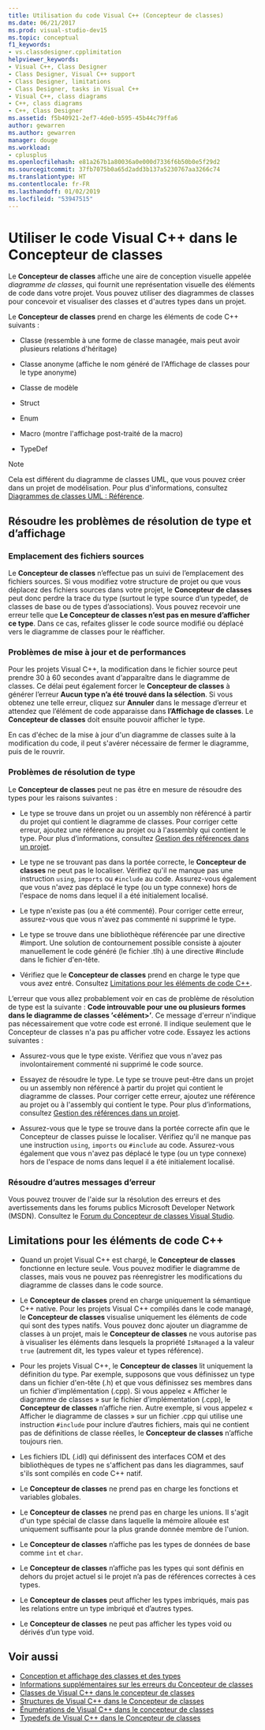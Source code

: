 ```yaml
---
title: Utilisation du code Visual C++ (Concepteur de classes)
ms.date: 06/21/2017
ms.prod: visual-studio-dev15
ms.topic: conceptual
f1_keywords:
- vs.classdesigner.cpplimitation
helpviewer_keywords:
- Visual C++, Class Designer
- Class Designer, Visual C++ support
- Class Designer, limitations
- Class Designer, tasks in Visual C++
- Visual C++, class diagrams
- C++, class diagrams
- C++, Class Designer
ms.assetid: f5b40921-2ef7-4de0-b595-45b44c79ffa6
author: gewarren
ms.author: gewarren
manager: douge
ms.workload:
- cplusplus
ms.openlocfilehash: e81a267b1a80036a0e000d7336f6b50b0e5f29d2
ms.sourcegitcommit: 37fb7075b0a65d2add3b137a5230767aa3266c74
ms.translationtype: HT
ms.contentlocale: fr-FR
ms.lasthandoff: 01/02/2019
ms.locfileid: "53947515"
---
```

# <a name="work-with-visual-c-code-in-class-designer"></a>Utiliser le code Visual C++ dans le Concepteur de classes

Le **Concepteur de classes** affiche une aire de conception visuelle appelée *diagramme de classes*, qui fournit une représentation visuelle des éléments de code dans votre projet. Vous pouvez utiliser des diagrammes de classes pour concevoir et visualiser des classes et d'autres types dans un projet.

Le **Concepteur de classes** prend en charge les éléments de code C++ suivants :

- Classe (ressemble à une forme de classe managée, mais peut avoir plusieurs relations d'héritage)

- Classe anonyme (affiche le nom généré de l'Affichage de classes pour le type anonyme)

- Classe de modèle

- Struct

- Enum

- Macro (montre l'affichage post-traité de la macro)

- TypeDef

> [!NOTE]
> Cela est différent du diagramme de classes UML, que vous pouvez créer dans un projet de modélisation. Pour plus d'informations, consultez [Diagrammes de classes UML : Référence](../../modeling/create-uml-modeling-projects-and-diagrams.md).

## <a name="troubleshoot-type-resolution-and-display-issues"></a>Résoudre les problèmes de résolution de type et d’affichage

### <a name="location-of-source-files"></a>Emplacement des fichiers sources

Le **Concepteur de classes** n’effectue pas un suivi de l’emplacement des fichiers sources. Si vous modifiez votre structure de projet ou que vous déplacez des fichiers sources dans votre projet, le **Concepteur de classes** peut donc perdre la trace du type (surtout le type source d’un typedef, de classes de base ou de types d’associations). Vous pouvez recevoir une erreur telle que **Le Concepteur de classes n’est pas en mesure d’afficher ce type**. Dans ce cas, refaites glisser le code source modifié ou déplacé vers le diagramme de classes pour le réafficher.

### <a name="update-and-performance-issues"></a>Problèmes de mise à jour et de performances

Pour les projets Visual C++, la modification dans le fichier source peut prendre 30 à 60 secondes avant d'apparaître dans le diagramme de classes. Ce délai peut également forcer le **Concepteur de classes** à générer l’erreur **Aucun type n’a été trouvé dans la sélection**. Si vous obtenez une telle erreur, cliquez sur **Annuler** dans le message d’erreur et attendez que l’élément de code apparaisse dans **l’Affichage de classes**. Le **Concepteur de classes** doit ensuite pouvoir afficher le type.

En cas d'échec de la mise à jour d'un diagramme de classes suite à la modification du code, il peut s'avérer nécessaire de fermer le diagramme, puis de le rouvrir.

### <a name="type-resolution-issues"></a>Problèmes de résolution de type

Le **Concepteur de classes** peut ne pas être en mesure de résoudre des types pour les raisons suivantes :

- Le type se trouve dans un projet ou un assembly non référencé à partir du projet qui contient le diagramme de classes. Pour corriger cette erreur, ajoutez une référence au projet ou à l'assembly qui contient le type. Pour plus d’informations, consultez [Gestion des références dans un projet](../managing-references-in-a-project.md).

- Le type ne se trouvant pas dans la portée correcte, le **Concepteur de classes** ne peut pas le localiser. Vérifiez qu'il ne manque pas une instruction `using`, `imports` ou `#include` au code. Assurez-vous également que vous n'avez pas déplacé le type (ou un type connexe) hors de l'espace de noms dans lequel il a été initialement localisé.

- Le type n'existe pas (ou a été commenté). Pour corriger cette erreur, assurez-vous que vous n'avez pas commenté ni supprimé le type.

- Le type se trouve dans une bibliothèque référencée par une directive #import. Une solution de contournement possible consiste à ajouter manuellement le code généré (le fichier .tlh) à une directive #include dans le fichier d'en-tête.

- Vérifiez que le **Concepteur de classes** prend en charge le type que vous avez entré. Consultez [Limitations pour les éléments de code C++](#limitations-for-c-code-elements).

L’erreur que vous allez probablement voir en cas de problème de résolution de type est la suivante : **Code introuvable pour une ou plusieurs formes dans le diagramme de classes ’\<élément>’**. Ce message d'erreur n'indique pas nécessairement que votre code est erroné. Il indique seulement que le Concepteur de classes n'a pas pu afficher votre code. Essayez les actions suivantes :

- Assurez-vous que le type existe. Vérifiez que vous n'avez pas involontairement commenté ni supprimé le code source.

- Essayez de résoudre le type. Le type se trouve peut-être dans un projet ou un assembly non référencé à partir du projet qui contient le diagramme de classes. Pour corriger cette erreur, ajoutez une référence au projet ou à l'assembly qui contient le type. Pour plus d’informations, consultez [Gestion des références dans un projet](../managing-references-in-a-project.md).

- Assurez-vous que le type se trouve dans la portée correcte afin que le Concepteur de classes puisse le localiser. Vérifiez qu'il ne manque pas une instruction `using`, `imports` ou `#include` au code. Assurez-vous également que vous n'avez pas déplacé le type (ou un type connexe) hors de l'espace de noms dans lequel il a été initialement localisé.

### <a name="troubleshoot-other-error-messages"></a>Résoudre d’autres messages d’erreur

Vous pouvez trouver de l'aide sur la résolution des erreurs et des avertissements dans les forums publics Microsoft Developer Network (MSDN). Consultez le [Forum du Concepteur de classes Visual Studio](http://go.microsoft.com/fwlink/?linkid=160754).

## <a name="limitations-for-c-code-elements"></a>Limitations pour les éléments de code C++

- Quand un projet Visual C++ est chargé, le **Concepteur de classes** fonctionne en lecture seule. Vous pouvez modifier le diagramme de classes, mais vous ne pouvez pas réenregistrer les modifications du diagramme de classes dans le code source.

- Le **Concepteur de classes** prend en charge uniquement la sémantique C++ native. Pour les projets Visual C++ compilés dans le code managé, le **Concepteur de classes** visualise uniquement les éléments de code qui sont des types natifs. Vous pouvez donc ajouter un diagramme de classes à un projet, mais le **Concepteur de classes** ne vous autorise pas à visualiser les éléments dans lesquels la propriété `IsManaged` a la valeur `true` (autrement dit, les types valeur et types référence).

- Pour les projets Visual C++, le **Concepteur de classes** lit uniquement la définition du type. Par exemple, supposons que vous définissez un type dans un fichier d'en-tête (.h) et que vous définissez ses membres dans un fichier d'implémentation (.cpp). Si vous appelez « Afficher le diagramme de classes » sur le fichier d’implémentation (.cpp), le **Concepteur de classes** n’affiche rien. Autre exemple, si vous appelez « Afficher le diagramme de classes » sur un fichier .cpp qui utilise une instruction `#include` pour inclure d’autres fichiers, mais qui ne contient pas de définitions de classe réelles, le **Concepteur de classes** n’affiche toujours rien.

- Les fichiers IDL (.idl) qui définissent des interfaces COM et des bibliothèques de types ne s'affichent pas dans les diagrammes, sauf s'ils sont compilés en code C++ natif.

- Le **Concepteur de classes** ne prend pas en charge les fonctions et variables globales.

- Le **Concepteur de classes** ne prend pas en charge les unions. Il s'agit d'un type spécial de classe dans laquelle la mémoire allouée est uniquement suffisante pour la plus grande donnée membre de l'union.

- Le **Concepteur de classes** n’affiche pas les types de données de base comme `int` et `char`.

- Le **Concepteur de classes** n’affiche pas les types qui sont définis en dehors du projet actuel si le projet n’a pas de références correctes à ces types.

- Le **Concepteur de classes** peut afficher les types imbriqués, mais pas les relations entre un type imbriqué et d’autres types.

- Le **Concepteur de classes** ne peut pas afficher les types void ou dérivés d’un type void.

## <a name="see-also"></a>Voir aussi

- [Conception et affichage des classes et des types](designing-and-viewing-classes-and-types.md)
- [Informations supplémentaires sur les erreurs du Concepteur de classes](additional-information-about-errors.md)
- [Classes de Visual C++ dans le concepteur de classes](visual-cpp-classes.md)
- [Structures de Visual C++ dans le Concepteur de classes](visual-cpp-structures.md)
- [Énumérations de Visual C++ dans le concepteur de classes](visual-cpp-enumerations.md)
- [Typedefs de Visual C++ dans le Concepteur de classes](visual-cpp-typedefs.md)
